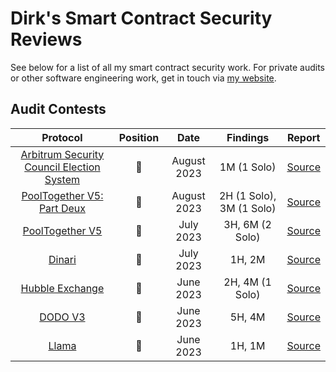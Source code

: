 # Dirk's Smart Contract Security Reviews

See below for a list of all my smart contract security work. For private audits or other software engineering work, get in touch via [my website](https://dirk.tech).

## Audit Contests
| Protocol | Position | Date | Findings | Report |
| :------: | :-------:| :--: | :------: | :-----:|
| [Arbitrum Security Council Election System](https://arbitrum.io/) | 🥈 | August 2023  | 1M (1 Solo) | [Source](https://code4rena.com/contests/2023-08-arbitrum-security-council-election-system#top)| 
| [PoolTogether V5: Part Deux](https://pooltogether.com/) | 🥇 | August 2023  | 2H (1 Solo), 3M (1 Solo) | [Source](https://code4rena.com/contests/2023-08-pooltogether-v5-part-deux#top)| 
| [PoolTogether V5](https://pooltogether.com/) | 🥇 | July 2023  | 3H, 6M (2 Solo) | [Source](https://code4rena.com/contests/2023-07-pooltogether#top)| 
| [Dinari](https://www.dinari.com/) | 🥇 | July 2023  | 1H, 2M | [Source](https://audits.sherlock.xyz/contests/98)| 
| [Hubble Exchange](https://hubble.exchange/) | 🥈 | June 2023  | 2H, 4M (1 Solo) | [Source](https://audits.sherlock.xyz/contests/72)| 
| [DODO V3](https://dodoex.io/en) | 🥇 | June 2023  | 5H, 4M | [Source](https://audits.sherlock.xyz/contests/89)| 
| [Llama](https://llama.xyz/) | 🥈 | June 2023  | 1H, 1M | [Source](https://code4rena.com/contests/2023-06-llama#top)| 